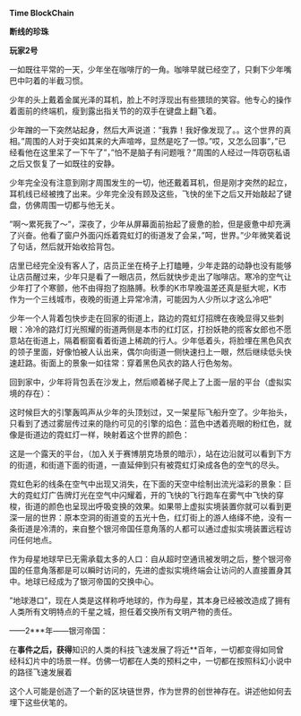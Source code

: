 **Time BlockChain**

**断线的珍珠**

**玩家****2****号**

一如既往平常的一天，少年坐在咖啡厅的一角。咖啡早就已经空了，只剩下少年嘴巴中叼着的半截习惯。

少年的头上戴着金属光泽的耳机，脸上不时浮现出有些猥琐的笑容。他专心的操作着面前的终端机，瘦到露出指关节的的双手在键盘上翻飞着。

少年蹭的一下突然站起身，然后大声说道：”我靠！我好像发现了。。这个世界的真相。”周围的人对于突如其来的大声喧哗，显然是吃了一惊。”哎，又怎么回事”，”已经看他在这里呆了一下午了”，”怕不是脑子有问题哦？”周围的人经过一阵窃窃私语之后又恢复了一如既往的安静。

少年完全没有注意到刚才周围发生的一切，他还戴着耳机，但是刚才突然的起立，耳机线已经被拽了出来。少年完全没有顾及这些，飞快的坐下之后又开始敲起了键盘，仿佛周围一切都与他无关。

”啊～累死我了～”，深夜了，少年从屏幕面前抬起了疲惫的脸，但是疲惫中却充满了兴奋。他看了窗户外面闪烁着霓虹灯的街道发了会呆，”呵，世界。”少年微笑着说了句话，然后就开始收拾背包。

店里已经完全没有客人了，店员正坐在椅子上打瞌睡，少年走路的动静也没有能够让店员醒过来，少年只是看了一眼店员，然后就快步走出了咖啡店。寒冷的空气让少年打了个寒颤，他不由得抱了抱胳膊。秋季的K市早晚温差还真是挺大呢，K市作为一个三线城市，夜晚的街道上异常冷清，可能因为人少所以才这么冷吧”

少年一个人背着包快步走在回家的街道上，路边的霓虹灯招牌在夜晚显得又些刺眼：冷冷的路灯灯光照耀的街道两侧是本市的红灯区，打扮妖艳的揽客女郎也不愿意站在街道上，隔着橱窗看着街道上稀疏的行人。少年低着头，将脸埋在黑色风衣的领子里面，好像怕被人认出来，偶尔向街道一侧快速扫上一眼，然后继续低头快速赶路。街面上的景象一如往常：穿着黑色风衣的路人行色匆匆。

回到家中，少年将背包丢在沙发上，然后顺着梯子爬上了上面一层的平台（虚拟实境的存在）：

这时候巨大的引擎轰鸣声从少年的头顶划过，又一架星际飞船升空了。少年抬头，只看到了透过雾层传过来的隐约可见的引擎的焰色：蓝色中透着亮眼的粉红色，就像是街道边的霓虹灯一样，映射着这个世界的颜色：

这是一个露天的平台，（加入关于赛博朋克场景的暗示），站在边沿就可以看到下方的街道，和街道下面的街道，一直延伸到只有被霓虹灯染成各色的空气的尽头。

霓虹色彩的线条在空气中出现又消失，在下面的天空中绘制出流光溢彩的景象：巨大的霓虹灯广告牌灯光在空气中闪耀着，开的飞快的飞行跑车在雾气中飞快的穿梭，街道的颜色也呈现出呼吸变换的效果。如果带上虚拟实境装置你就可以看到更深一层的世界：原本空洞的街道变的五光十色，红灯街上的游人络绎不绝，没有一条街道是冷清的，来自整个银河帝国任意角落的人都可以通过虚拟实境装置远程访问任何地点。

作为母星地球早已无需承载太多的人口：自从超时空通讯被发明之后，整个银河帝国的任意角落都是可以瞬时访问的，先进的虚拟实境终端会让访问的人直接置身其中。地球已经成为了银河帝国的交换中心。

”地球港口”，现在人类是这样称呼地球的，作为母星，其本身已经被改造成了拥有人类所有文明特点的千星之城，担任着交换所有文明产物的责任。



——2***年——银河帝国：

在**事件之后，获得**知识的人类的科技飞速发展了将近**百年，一切都变得如同曾经科幻片中的场景一样。仿佛一切都在人类的预料之中，一切都在按照科幻小说中的路径飞速发展着



这个人可能是创造了一个新的区块链世界，作为世界的创世神存在。讲述他如何去埋下这些伏笔的。